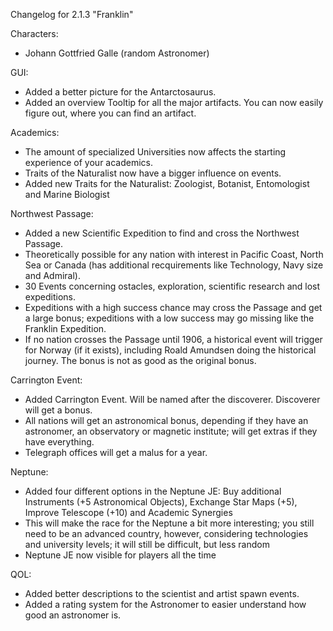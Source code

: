 Changelog for 2.1.3 "Franklin"

Characters:
- Johann Gottfried Galle (random Astronomer)

GUI:
- Added a better picture for the Antarctosaurus.
- Added an overview Tooltip for all the major artifacts. You can now easily figure out, where you can find an artifact.

Academics:
- The amount of specialized Universities now affects the starting experience of your academics.
- Traits of the Naturalist now have a bigger influence on events.
- Added new Traits for the Naturalist: Zoologist, Botanist, Entomologist and Marine Biologist

Northwest Passage:
- Added a new Scientific Expedition to find and cross the Northwest Passage.
- Theoretically possible for any nation with interest in Pacific Coast, North Sea or Canada (has additional recquirements like Technology, Navy size and Admiral).
- 30 Events concerning ostacles, exploration, scientific research and lost expeditions.
- Expeditions with a high success chance may cross the Passage and get a large bonus; expeditions with a low success may go missing like the Franklin Expedition.
- If no nation crosses the Passage until 1906, a historical event will trigger for Norway (if it exists), including Roald Amundsen doing the historical journey. The bonus is not as good as the original bonus.

Carrington Event:
- Added Carrington Event. Will be named after the discoverer. Discoverer will get a bonus.
- All nations will get an astronomical bonus, depending if they have an astronomer, an observatory or magnetic institute; will get extras if they have everything.
- Telegraph offices will get a malus for a year.

Neptune:
- Added four different options in the Neptune JE: Buy additional Instruments (+5 Astronomical Objects), Exchange Star Maps (+5), Improve Telescope (+10) and Academic Synergies
- This will make the race for the Neptune a bit more interesting; you still need to be an advanced country, however, considering technologies and university levels; it will still be difficult, but less random
- Neptune JE now visible for players all the time

QOL:
- Added better descriptions to the scientist and artist spawn events.
- Added a rating system for the Astronomer to easier understand how good an astronomer is.
